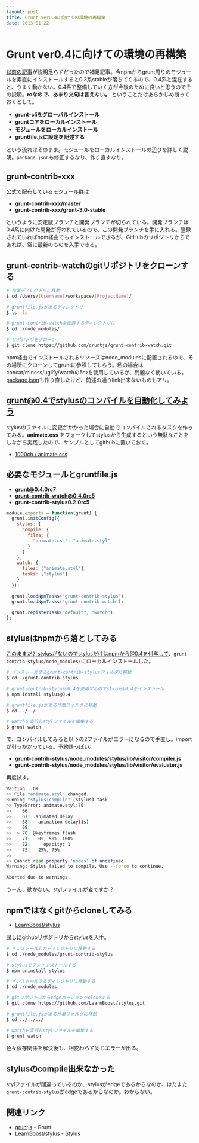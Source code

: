 ```yaml
---
layout: post
title: Grunt ver0.4に向けての環境の再構築
date: 2013-01-22
---
```


# Grunt ver0.4に向けての環境の再構築

[以前の記事](/posts/2012/gruntjs-introduction.html)が説明足らずだったので補足記事。今npmからgrunt周りのモジュールを素直にインストールすると0.3系stableが落ちてくるので、0.4系と混在すると、うまく動かない。0.4系で整備していく方が今後のために良いと思うのでその説明。**rcなので、あまり文句は言えない。** ということだけあらかじめ断っておくとして。

- **grunt-cliをグローバルインストール**
- **gruntコアをローカルインストール**
- **モジュールをローカルインストール**
- **gruntfile.jsに設定を記述する**

という流れはそのまま。モジュールをローカルインストールの辺りを詳しく説明。`package.json`も修正するなり、作り直すなり。

## grunt-contrib-xxx

[公式](http://github.com/gruntjs)で配布しているモジュール群は

- **grunt-contrib-xxx/master**
- **grunt-contrib-xxx/grunt-3.0-stable**

というように安定版ブランチと開発ブランチが切られている。開発ブランチは0.4系に向けた開発が行われているので、この開発ブランチを手に入れる。登録されていればnpm経由でもインストールできるが、GitHubのリポジトリからであれば、常に最新のものを入手できる。

## grunt-contrib-watchのgitリポジトリをクローンする

```bash
# 作業ディレクトリに移動
$ cd /Users/[UserName]/workspace/[ProjectName]/

# gruntfile.jsがあるディレクトリ
$ ls -la

# grunt-contrib-watchを配置するディレクトリに
$ cd ./node_modules/

# リポジトリをクローン
$ git clone https://github.com/gruntjs/grunt-contrib-watch.git
```

npm経由でインストールされるリソースはnode_modulesに配置されるので、その場所にクローンしてgruntに参照してもらう。私の場合はconcat/mincss/uglify/watchの5つを使用しているが、問題なく動いている。[package.json](http://github.com/1000ch/playground/blob/master/package.json)も作り直したけど、前述の通りlink出来ないものもアリ。

## grunt@0.4でstylusのコンパイルを自動化してみよう

stylusのファイルに変更がかかった場合に自動でコンパイルされるタスクを作ってみる。**animate.css** をフォークしてstylusから生成するという無駄なことをしながら実践したので、サンプルとしてgithubに置いておく。

+ [1000ch / animate.css](http://github.com/1000ch/animate.css)

## 必要なモジュールとgruntfile.js

- **grunt@0.4.0rc7**
- **grunt-contrib-watch@0.4.0rc5**
- **grunt-contrib-stylus0.2.0rc5**

```js
module.exports = function(grunt) {
  grunt.initConfig({
    stylus: {
      compile: {
        files: {
          "animate.css": "animate.styl"
        }
      }
    },
    watch: {
      files: ["animate.styl"],
      tasks: ["stylus"]
    }
  });

  grunt.loadNpmTasks('grunt-contrib-stylus');
  grunt.loadNpmTasks('grunt-contrib-watch');

  grunt.registerTask("default", "watch");
};
```

## stylusはnpmから落としてみる

このままだとstylusがないのでstylusだけはnpmから@0.4を付与して、`grunt-contrib-stylus/node_modules/`にローカルインストールした。

```bash
# インストールするgrunt-contrib-stylusフォルダに移動
$ cd ./grunt-contrib-stylus

# grunt-contrib-stylus@0.4を使用するのでstylus@0.4をインストール
$ npm install stylus@0.4

# gruntfile.jsがある作業フォルダに移動
$ cd ../../

# watchを実行しstylファイルを編集する
$ grunt watch
```

で、コンパイルしてみると以下の2ファイルがエラーになるので手直し。importが引っかかっている。予約語っぽい。

- **grunt-contrib-stylus/node_modules/stylus/lib/visitor/compiler.js**
- **grunt-contrib-stylus/node_modules/stylus/lib/visitor/evaluater.js**

再度試す。

```bash
Waiting...OK
>> File "animate.styl" changed.
Running "stylus:compile" (stylus) task
>> TypeError: animate.styl:70
>>    66|
>>    67| .animated.delay
>>    68|   animation-delay(1s)
>>    69|
>>  > 70| @keyframes flash
>>    71|   0%, 50%, 100%
>>    72|     opacity: 1
>>    73|   25%, 75%
>>
>> Cannot read property 'nodes' of undefined
Warning: Stylus failed to compile. Use --force to continue.

Aborted due to warnings.
```

うーん、動かない。stylファイルが変ですか？

## npmではなくgitからcloneしてみる

- [LearnBoost/stylus](https://github.com/learnboost/stylus)

試しにgithubリポジトリからstylusを入手。

```bash
# インストールしたディレクトリに移動する
$ cd ./node_modules/grunt-contrib-stylus

# stylusをアンインストールする
$ npm uninstall stylus

# インストールするディレクトリに移動する
$ cd ./node_modules

# gitリポジトリからedgeバージョンをcloneする
$ git clone https://github.com/LearnBoost/stylus.git

# gruntfile.jsがある作業フォルダに移動
$ cd ../../../

# watchを実行しstylファイルを編集する
$ grunt watch
```

色々依存関係を解決後も、相変わらず同じエラーが出る。

## stylusのcompile出来なかった

stylファイルが間違っているのか、stylusがedgeであるからなのか、はたまた`grunt-contrib-stylus`がedgeであるからなのか。わからない。

## 関連リンク

- [gruntjs](http://github.com/gruntjs) - Grunt
- [LearnBoost/stylus](http://github.com/learnboost/stylus) - Stylus
